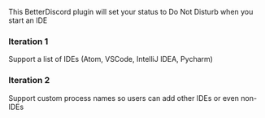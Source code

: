 This BetterDiscord plugin will set your status to Do Not Disturb when you start an IDE

### Iteration 1

Support a list of IDEs (Atom, VSCode, IntelliJ IDEA, Pycharm)

### Iteration 2

Support custom process names so users can add other IDEs or even non-IDEs
